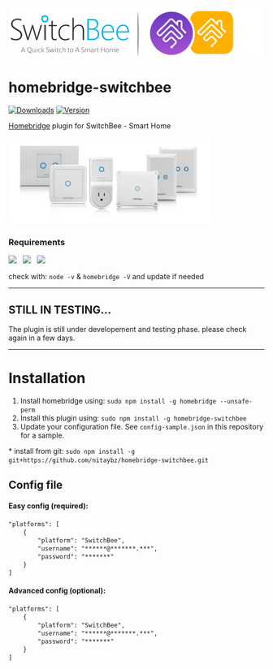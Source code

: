 <img src="branding/switchbee_homebridge.png" width="500px">

# homebridge-switchbee

[![Downloads](https://img.shields.io/npm/dt/homebridge-switchbee.svg?color=critical)](https://www.npmjs.com/package/homebridge-switchbee)
[![Version](https://img.shields.io/npm/v/homebridge-switchbee)](https://www.npmjs.com/package/homebridge-switchbee)<br>
<!-- [![verified-by-homebridge](https://badgen.net/badge/homebridge/verified/purple)](https://github.com/homebridge/homebridge/wiki/Verified-Plugins) [![Homebridge Discord](https://img.shields.io/discord/432663330281226270?color=728ED5&logo=discord&label=discord)](https://discord.gg/yguuVAX)<br>
[![certified-hoobs-plugin](https://badgen.net/badge/HOOBS/Certified/yellow)](https://plugins.hoobs.org?ref=10876) [![hoobs-support](https://badgen.net/badge/HOOBS/Support/yellow)](https://support.hoobs.org?ref=10876) -->


[Homebridge](https://github.com/nfarina/homebridge) plugin for SwitchBee - Smart Home

<img src="branding/products2.png?v2" width="400px">

### Requirements

<img src="https://img.shields.io/badge/node-%3E%3D10.17-brightgreen"> &nbsp;
<img src="https://img.shields.io/badge/homebridge-%3E%3D0.4.4-brightgreen"> &nbsp;
<img src="https://img.shields.io/badge/iOS-%3E%3D11.0.0-brightgreen">

check with: `node -v` & `homebridge -V` and update if needed

----------------------------------------
## STILL IN TESTING...

The plugin is still under developement and testing phase.
please check again in a few days.

----------------------------------------
# Installation

<!-- This plugin is Homebridge verified and HOOBS certified and can be easily installed and configured through their UI. -->


1. Install homebridge using: `sudo npm install -g homebridge --unsafe-perm`
2. Install this plugin using: `sudo npm install -g homebridge-switchbee`
3. Update your configuration file. See `config-sample.json` in this repository for a sample.

\* install from git: `sudo npm install -g git+https://github.com/nitaybz/homebridge-switchbee.git`


## Config file

#### Easy config (required):
```
"platforms": [
    {
        "platform": "SwitchBee",
        "username": "******@*******.***",
        "password": "*******"
    }
]
```

#### Advanced config (optional):
```
"platforms": [
    {
        "platform": "SwitchBee",
        "username": "******@*******.***",
        "password": "*******"
    }
]
```